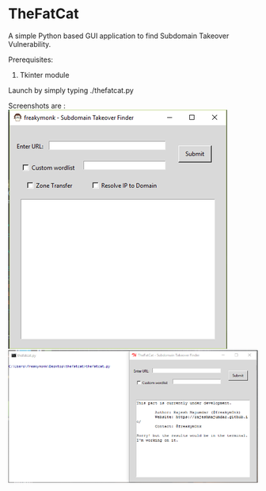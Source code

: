 # TheFatCat
A simple Python based GUI application to find Subdomain Takeover Vulnerability.

Prerequisites:
1. Tkinter module

Launch by simply typing ./thefatcat.py

Screenshots are :
![alt tag](https://github.com/rajeshmajumdar/TheFatCat/blob/master/ScreenShots/freakymonk.png)
![alt tag](https://github.com/rajeshmajumdar/TheFatCat/blob/master/ScreenShots/thefatcat.png)
